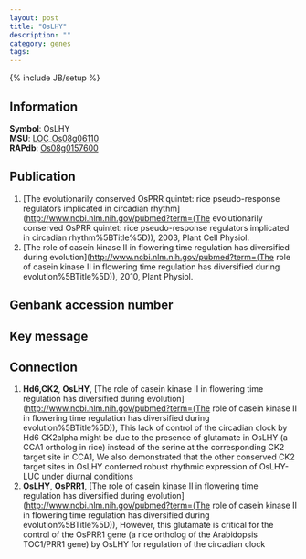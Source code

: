```yaml
---
layout: post
title: "OsLHY"
description: ""
category: genes
tags: 
---
```

{% include JB/setup %}

## Information
__Symbol__: OsLHY  
__MSU__: [LOC_Os08g06110](http://rice.plantbiology.msu.edu/cgi-bin/ORF_infopage.cgi?orf=LOC_Os08g06110)  
__RAPdb__: [Os08g0157600](http://rapdb.dna.affrc.go.jp/viewer/gbrowse_details/irgsp1?name=Os08g0157600)  

## Publication
1. [The evolutionarily conserved OsPRR quintet: rice pseudo-response regulators implicated in circadian rhythm](http://www.ncbi.nlm.nih.gov/pubmed?term=(The evolutionarily conserved OsPRR quintet: rice pseudo-response regulators implicated in circadian rhythm%5BTitle%5D)), 2003, Plant Cell Physiol.
2. [The role of casein kinase II in flowering time regulation has diversified during evolution](http://www.ncbi.nlm.nih.gov/pubmed?term=(The role of casein kinase II in flowering time regulation has diversified during evolution%5BTitle%5D)), 2010, Plant Physiol.

## Genbank accession number

## Key message

## Connection
1. __Hd6,CK2__, __OsLHY__, [The role of casein kinase II in flowering time regulation has diversified during evolution](http://www.ncbi.nlm.nih.gov/pubmed?term=(The role of casein kinase II in flowering time regulation has diversified during evolution%5BTitle%5D)),  This lack of control of the circadian clock by Hd6 CK2alpha might be due to the presence of glutamate in OsLHY (a CCA1 ortholog in rice) instead of the serine at the corresponding CK2 target site in CCA1, We also demonstrated that the other conserved CK2 target sites in OsLHY conferred robust rhythmic expression of OsLHY-LUC under diurnal conditions
2. __OsLHY__, __OsPRR1__, [The role of casein kinase II in flowering time regulation has diversified during evolution](http://www.ncbi.nlm.nih.gov/pubmed?term=(The role of casein kinase II in flowering time regulation has diversified during evolution%5BTitle%5D)),  However, this glutamate is critical for the control of the OsPRR1 gene (a rice ortholog of the Arabidopsis TOC1/PRR1 gene) by OsLHY for regulation of the circadian clock


